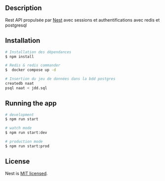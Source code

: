 ## Description

Rest API propulsée par [Nest](https://github.com/nestjs/nest) avec sessions et authentifications avec redis et postgresql

## Installation

```bash
# Installation des dépendances
$ npm install
```

```bash
# Redis & redis commander
$  docker compose up -d
```

```bash
# Insertion du jeu de données dans la bdd postgres
createdb naat
psql naat < jdd.sql
```

## Running the app

```bash
# development
$ npm run start

# watch mode
$ npm run start:dev

# production mode
$ npm run start:prod
```

## License

Nest is [MIT licensed](LICENSE).

